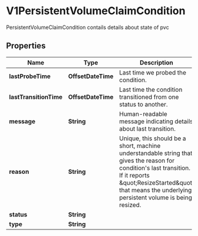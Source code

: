 

# V1PersistentVolumeClaimCondition

PersistentVolumeClaimCondition contails details about state of pvc

## Properties

| Name | Type | Description | Notes |
|------------ | ------------- | ------------- | -------------|
|**lastProbeTime** | **OffsetDateTime** | Last time we probed the condition. |  [optional] |
|**lastTransitionTime** | **OffsetDateTime** | Last time the condition transitioned from one status to another. |  [optional] |
|**message** | **String** | Human-readable message indicating details about last transition. |  [optional] |
|**reason** | **String** | Unique, this should be a short, machine understandable string that gives the reason for condition&#39;s last transition. If it reports \&quot;ResizeStarted\&quot; that means the underlying persistent volume is being resized. |  [optional] |
|**status** | **String** |  |  |
|**type** | **String** |  |  |



